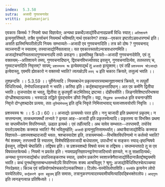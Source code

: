 ```yaml
---
index:  5.3.58
sutra:  अजादी गुणवचनादेव
vritti:  padamanjari
---
```


एवकारः किमर्थः ? नियमो यथा विज्ञायेत; अन्यथा प्रकर्थेऽजाद्योर्विधानादप्रकर्षे विधिः स्यात्। `अतिशायने` इत्यनुवर्त्तिष्यते, तत्रैव पुनर्वचनं नियमार्थं भविष्यति,नार्थ एवकारेण? तत्राह--एवकार इष्टतोऽडवधारणार्थ इति। असति ह्यस्मिन्विपरीतोऽपि नियमः सम्भाव्यते--अजादी एव गुणवचनादिति। तत्र को दोषः ? गुणवचनाद् व्यञ्जनादी न स्याताम्; तस्याजाद्योर्नियतत्वात्। यत एवकारस्ततोऽन्यत्रावधारणमिति। अजाद्योश्चानियतत्वादगुणवचनादपि तयोः प्रसङ्गः। इदमतिबहु क्रियते--अजादी गुणवचनादेवेति, एवं तु वक्तव्यम्--अतिशायने तमप्, गुणवचनादिष्ठन्, द्विवचनविभज्योपपद इयसुन्, गुणवचनादित्येव, ततस्तरप् च, गुमवटचनादिति निवृत्तम्? सापम्; `प्रशस्यस्य श्रः` इत्येवमाद्यर्थं तु `अजादी` इत्युक्तम्। एवं तर्हि `प्रशस्यस्य श्रोऽजाद्योः` इत्येवास्तु, एवमपि ह्येवकारो न वक्तव्यो भवति? त्वत्पक्षेऽपि `तरप् च` इति चकारः क्रियते, तत्तुल्यं भवति ।।

तुश्छन्दसि ।। 5.3.59 ।। 
पूर्वेणेत्यादि। नियमबाधेन प्रकृत्यन्तरस्याब्यनुज्ञानमात्रं क्रियते, न त्पपूर्वो विधिरित्यर्थः, तेनोपाधिसङ्करो न भवति। करिष्ठ इति। कर्तृशब्दात्तृन्नन्तादिष्ठन्। अत एव कर्मणि द्वितीया भवति। तृजन्तादेव वा भवतु, द्वितीया तु कृतपूर्वी कटमितिवद् द्रष्टव्या। दोहीयसीति। लिङ्गविशिष्टपरिभाषया दोग्ध्रीशब्दात्प्रत्ययः। भस्याऽढे तद्धिते पुंवद्भावेन ङीपो निवृत्ति। यद्वा, `सिद्धश्च प्रत्ययविधौ` इति वचनान्ङीपि निवृत्ते दोग्धृशब्दादेव प्रत्ययः, ततः `तुरिष्ठेमेयस्मु` इति तृचि निवृत्ते निमित्ताभावाद् घत्वजश्त्वयोरपि निवृत्तिः ।।

प्रशस्यस्य श्रः ।। 5।3। 60 ।।
अजाद्योः प्रत्यययोः परत इति। ननु चाजादी इति प्रथमान्तं प्रकृतम्। न सप्तम्यन्तम्, तत्कथमयमर्थो लभ्यते ? इत्यत आह--अजादी इति प्रकृतस्येत्यादि। प्रकृतस्य या विभक्तिः प्रथमा सा सप्तमीरूपेण विपरिणम्यते, ऊह्यत इत्यर्थः।
	एवं तर्हीत्यादि। अथ यावेव सम्भवतः--तरप्तमपौ, तयोरेव परतोऽयमादेशः कस्मान्न भवति? नैवं भवितुमर्हति; `अजादी` इत्यनुवृत्तिसामर्थ्यात्। अथात्रैवाजाद्योर्विधिः कस्मान्न विज्ञायते--प्रशस्यशब्दादजादी भवतः, श्रश्चास्यादेश इति, तत्रायमप्यर्थः--विभक्तिविपरिणामो न कर्तव्यो भवति? नैवं शक्यम्; तरप्तमपौ हि स्याताम्, विशेषविहितावजादी बाधेयाताम्, उपाधीनां च सङ्करः स्याद्-इष्ठन्विषये ईयसुन्, तद्विषये चेष्ठन्निति। तद्विषय इति। स प्रशस्यशब्दो विषयो यस्य स तद्विषयः। सप्तम्यन्तपाठे तु स एव विषयस्तत्रेत्यर्थः। नियमो न प्रवर्तत इति। नयमाप्रवृत्तिज्ञापनद्वारेणाजादिभावो ज्ञाप्यते, न तु साक्षादित्यर्थः; अन्यथा पुनरनजाद्योर्बाध उपाधिसङ्करश्च स्यात्, उक्तेन प्रकारेण स्वशास्त्रेणैवाजाद्योर्विदानान्नैतद्दोषद्वयमपि भवति। कथं पुनर्थाश्रुतसम्बन्धसम्भवेऽपि विपरिणामः शक्य आश्रयितुम् ? श्रृणु; अजाद्योर्विधिरिष्टश्चेत्पञ्चम्या निरदेक्ष्यत्। किञ्च एवं सन्नियोगार्थश्चकारोऽप्यकरिष्यत।
	टिलोप-यस्येतिलोपाविति। `यस्येति` इत्यनेन लोपो यस्येतिलोपः, `कर्तृकरणे कृता बहुलम्` इति समासः, तत्रानुकरणत्वादस्यवामीयमित्यादिवद्बिभक्तेरलोपः। `आद्गुणः` इति त्वनङ्गत्वान्न प्रतिषिध्यते ।।

